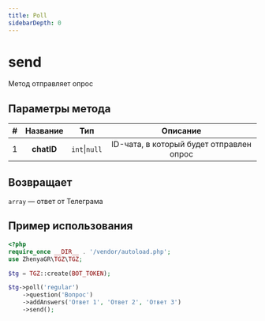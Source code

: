 ```yaml
---
title: Poll
sidebarDepth: 0
---
```


# send
Метод отправляет опрос

## Параметры метода
| # |  Название  |      Тип      |                 Описание                 |
|:-:|:----------:|:-------------:|:----------------------------------------:|
| 1 | **chatID** | `int`\|`null` | ID-чата, в который будет отправлен опрос |

## Возвращает
`array` — ответ от Телеграма

## Пример использования
```php
<?php
require_once __DIR__ . '/vendor/autoload.php'; 
use ZhenyaGR\TGZ\TGZ;

$tg = TGZ::create(BOT_TOKEN);

$tg->poll('regular')
    ->question('Вопрос')
    ->addAnswers('Ответ 1', 'Ответ 2', 'Ответ 3')
    ->send();
```